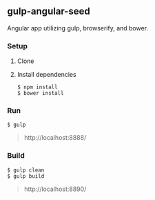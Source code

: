 ## gulp-angular-seed

Angular app utilizing gulp, browserify, and bower.

### Setup

1. Clone
2. Install dependencies

    ```
    $ npm install
    $ bower install
    ```

### Run

```
$ gulp
```

> http://localhost:8888/

### Build

```
$ gulp clean
$ gulp build
```

> http://localhost:8890/